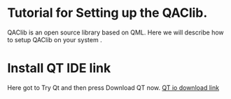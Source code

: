 # Tutorial for Setting up the QAClib.

QAClib is an open source library based on QML. Here we will describe how to setup QAClib on your system .

# Install QT IDE link

Here got to Try Qt and then press Download QT now.
[QT io download link](https://www.qt.io/download)

